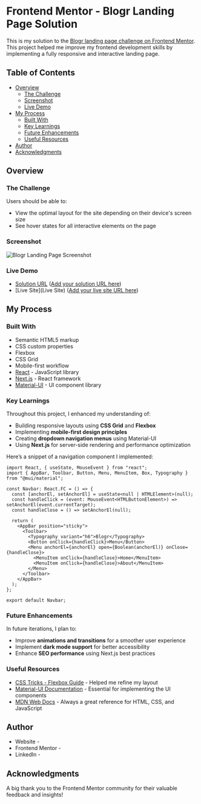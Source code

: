 # Frontend Mentor - Blogr Landing Page Solution

This is my solution to the [Blogr landing page challenge on Frontend Mentor](https://www.frontendmentor.io/challenges/blogr-landing-page-EX2RLAApP). This project helped me improve my frontend development skills by implementing a fully responsive and interactive landing page.

## Table of Contents

- [Overview](#overview)
  - [The Challenge](#the-challenge)
  - [Screenshot](#screenshot)
  - [Live Demo](#live-demo)
- [My Process](#my-process)
  - [Built With](#built-with)
  - [Key Learnings](#key-learnings)
  - [Future Enhancements](#future-enhancements)
  - [Useful Resources](#useful-resources)
- [Author](#author)
- [Acknowledgments](#acknowledgments)

## Overview

### The Challenge

Users should be able to:

- View the optimal layout for the site depending on their device's screen size
- See hover states for all interactive elements on the page

### Screenshot

![Blogr Landing Page Screenshot](./screenshot.jpg)

### Live Demo

- [Solution URL](Solution) ([Add your solution URL here](https://github.com/MduduziNdlovu-dev/blogr-landing-page))
- [Live Site](Live Site) ([Add your live site URL here](https://blogr-landing-page-mocha.vercel.app))

## My Process

### Built With

- Semantic HTML5 markup
- CSS custom properties
- Flexbox
- CSS Grid
- Mobile-first workflow
- [React](https://reactjs.org/) - JavaScript library
- [Next.js](https://nextjs.org/) - React framework
- [Material-UI](https://mui.com/) - UI component library

### Key Learnings

Throughout this project, I enhanced my understanding of:

- Building responsive layouts using **CSS Grid** and **Flexbox**
- Implementing **mobile-first design principles**
- Creating **dropdown navigation menus** using Material-UI
- Using **Next.js** for server-side rendering and performance optimization

Here’s a snippet of a navigation component I implemented:

```tsx
import React, { useState, MouseEvent } from "react";
import { AppBar, Toolbar, Button, Menu, MenuItem, Box, Typography } from "@mui/material";

const Navbar: React.FC = () => {
  const [anchorEl, setAnchorEl] = useState<null | HTMLElement>(null);
  const handleClick = (event: MouseEvent<HTMLButtonElement>) => setAnchorEl(event.currentTarget);
  const handleClose = () => setAnchorEl(null);

  return (
    <AppBar position="sticky">
      <Toolbar>
        <Typography variant="h6">Blogr</Typography>
        <Button onClick={handleClick}>Menu</Button>
        <Menu anchorEl={anchorEl} open={Boolean(anchorEl)} onClose={handleClose}>
          <MenuItem onClick={handleClose}>Home</MenuItem>
          <MenuItem onClick={handleClose}>About</MenuItem>
        </Menu>
      </Toolbar>
    </AppBar>
  );
};

export default Navbar;
```

### Future Enhancements

In future iterations, I plan to:

- Improve **animations and transitions** for a smoother user experience
- Implement **dark mode support** for better accessibility
- Enhance **SEO performance** using Next.js best practices

### Useful Resources

- [CSS Tricks - Flexbox Guide](https://css-tricks.com/snippets/css/a-guide-to-flexbox/) - Helped me refine my layout
- [Material-UI Documentation](https://mui.com/) - Essential for implementing the UI components
- [MDN Web Docs](https://developer.mozilla.org/en-US/) - Always a great reference for HTML, CSS, and JavaScript

## Author

- Website - []()
- Frontend Mentor - []()
- LinkedIn - []()

## Acknowledgments

A big thank you to the Frontend Mentor community for their valuable feedback and insights!